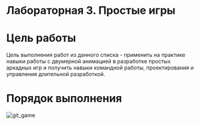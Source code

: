 # Лабораторная 3. Простые игры
# Цель работы
Цель выполнения работ из данного списка - применить на практике навыки работы с двумерной анимацией в разработке простых аркадных игр и получить навыки командной работы, проектирования и управления длительной разработкой.
# Порядок выполнения
![git_game](https://user-images.githubusercontent.com/92590831/170117302-49ed4464-9f82-49a5-bfa9-6ae4fba9cbbc.gif)

